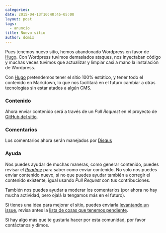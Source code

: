 ```yaml
---
categories:
date: 2015-04-13T10:40:45-05:00
layout: post
tags:
  - anuncio
title: Nuevo sitio
author: domix
---
```


Pues tenemos nuevo sitio, hemos abandonado Wordpress en favor de [Hugo][1]. Con Wordpress tuvimos demasiados ataques, nos inyectaban código y muchas veces tuvimos que actualizar y limpiar casi a mano la instalación de Wordpress.

Con [Hugo][1] pretendemos tener el sitio 100% estático, y tener todo el contenido en Markdown, lo que nos facilitará en el futuro cambiar a otras tecnologías sin estar atados a algún CMS.

### Contenido

Ahora enviar contenido será a través de un _Pull Request_ en el proyecto de [GitHub del sitio][2].


### Comentarios

Los comentarios ahora serán manejados por [Disqus][3]

### Ayuda

Nos puedes ayudar de muchas maneras, como generar contenido, puedes revisar el [_Readme_][4] para saber como enviar contenido. No solo nos puedes enviar contenido nuevo, si no que puedes ayudar también a corregir el contenido existente, igual usando _Pull Request_ con tus contribuciones.

También nos puedes ayudar a moderar los comentarios (por ahora no hay mucha actividad, pero ojalá la tengamos más en el futuro).

Si tienes una idea para mejorar el sitio, puedes enviarla [levantando un issue][6], revisa antes la [lista de cosas que tenemos pendiente][5].

Si hay algo más que te gustaría hacer por esta comunidad, por favor contáctanos y dimos.


 [1]: http://gohugo.io
 [2]: http://github.com/artesanosDeSoftware/website
 [3]: https://disqus.com/by/artesanosdesoftware/
 [4]: https://github.com/artesanosDeSoftware/website#artesanos-de-software
 [5]: https://github.com/artesanosDeSoftware/website/issues
 [6]: https://github.com/artesanosDeSoftware/website/issues/new